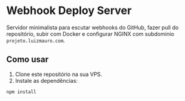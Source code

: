 # Webhook Deploy Server

Servidor minimalista para escutar webhooks do GitHub, fazer pull do repositório, subir com Docker e configurar NGINX com subdomínio `projeto.luizmauro.com`.

## Como usar

1. Clone este repositório na sua VPS.
2. Instale as dependências:

```bash
npm install
```
